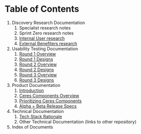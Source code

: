# Table of Contents
1. Discovery Research Documentation
    1. Specialist research notes
    2. Sprint Zero research notes
    3. [Internal User research](https://github.com/omafra-ceres/project-documentation/blob/main/Discovery%20Research/P1_Research-InternalUsers_%20Ceres.pdf)
    4. [External Benefiters research](https://github.com/omafra-ceres/project-documentation/blob/main/Discovery%20Research/P2_Research-ExternalBenefiters_%20Ceres.pdf)
1. Usability Testing Documentation
    1. [Round 1 Overview](https://github.com/omafra-ceres/project-documentation/blob/main/Usability%20Testing/P1_UsabilityTest-July_%20Ceres.pdf)
    1. [Round 1 Designs](https://github.com/omafra-ceres/project-documentation/tree/main/Usability%20Testing/Round1-Designs)
    2. [Round 2 Overview](https://github.com/omafra-ceres/project-documentation/blob/main/Usability%20Testing/P2_UsabilityTest-Aug_%20Ceres.pdf)
    2. [Round 2 Designs](https://github.com/omafra-ceres/project-documentation/tree/main/Usability%20Testing/Round2-Designs)
    3. [Round 3 Overview](https://github.com/omafra-ceres/project-documentation/blob/main/Usability%20Testing/P3_UsabilityTest-Sept_%20Ceres.pdf)
    3. [Round 3 Designs](https://github.com/omafra-ceres/project-documentation/tree/main/Usability%20Testing/Round3-Designs)
2. Product Documentation
    1. [Introduction](product-intro.md)
    2. [Ceres Components Overview](product-overview.md)
    3. [Prioritizing Ceres Components](product-prioritization.md)
    4. [Alpha + Beta Release Specs](product-specs.md)
3. Technical Documentation
    1. [Tech Stack Rationale](tech-stack.md)
    2. Other Technical Documentation (links to other repository)
4. Index of Documents
